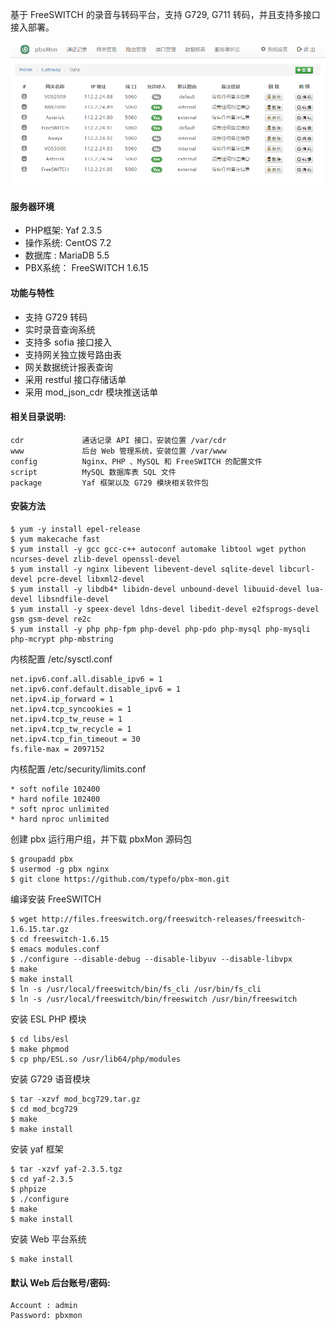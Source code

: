 基于 FreeSWITCH 的录音与转码平台，支持 G729, G711 转码，并且支持多接口接入部署。

![screenshot](./script/screenshot.png)

#### 服务器环境


- PHP框架:  Yaf 2.3.5
- 操作系统: CentOS 7.2
- 数据库 :  MariaDB 5.5
- PBX系统： FreeSWITCH 1.6.15

#### 功能与特性

- 支持 G729 转码
- 实时录音查询系统
- 支持多 sofia 接口接入
- 支持网关独立拨号路由表
- 网关数据统计报表查询
- 采用 restful 接口存储话单
- 采用 mod_json_cdr 模块推送话单

#### 相关目录说明:

    cdr             通话记录 API 接口，安装位置 /var/cdr
    www             后台 Web 管理系统，安装位置 /var/www
    config          Nginx、PHP 、MySQL 和 FreeSWITCH 的配置文件
    script          MySQL 数据库表 SQL 文件
    package         Yaf 框架以及 G729 模块相关软件包

#### 安装方法

    $ yum -y install epel-release
    $ yum makecache fast
    $ yum install -y gcc gcc-c++ autoconf automake libtool wget python ncurses-devel zlib-devel openssl-devel
    $ yum install -y nginx libevent libevent-devel sqlite-devel libcurl-devel pcre-devel libxml2-devel
    $ yum install -y libdb4* libidn-devel unbound-devel libuuid-devel lua-devel libsndfile-devel
    $ yum install -y speex-devel ldns-devel libedit-devel e2fsprogs-devel gsm gsm-devel re2c
    $ yum install -y php php-fpm php-devel php-pdo php-mysql php-mysqli php-mcrypt php-mbstring

内核配置 /etc/sysctl.conf

    net.ipv6.conf.all.disable_ipv6 = 1
    net.ipv6.conf.default.disable_ipv6 = 1
    net.ipv4.ip_forward = 1
    net.ipv4.tcp_syncookies = 1
    net.ipv4.tcp_tw_reuse = 1
    net.ipv4.tcp_tw_recycle = 1
    net.ipv4.tcp_fin_timeout = 30
    fs.file-max = 2097152

内核配置 /etc/security/limits.conf

    * soft nofile 102400
    * hard nofile 102400
    * soft nproc unlimited
    * hard nproc unlimited

创建 pbx 运行用户组，并下载 pbxMon 源码包

    $ groupadd pbx
    $ usermod -g pbx nginx
    $ git clone https://github.com/typefo/pbx-mon.git

编译安装 FreeSWITCH

    $ wget http://files.freeswitch.org/freeswitch-releases/freeswitch-1.6.15.tar.gz
    $ cd freeswitch-1.6.15
    $ emacs modules.conf
    $ ./configure --disable-debug --disable-libyuv --disable-libvpx
    $ make
    $ make install
    $ ln -s /usr/local/freeswitch/bin/fs_cli /usr/bin/fs_cli
    $ ln -s /usr/local/freeswitch/bin/freeswitch /usr/bin/freeswitch

安装 ESL PHP 模块

    $ cd libs/esl
    $ make phpmod
    $ cp php/ESL.so /usr/lib64/php/modules

安装 G729 语音模块

    $ tar -xzvf mod_bcg729.tar.gz
    $ cd mod_bcg729
    $ make
    $ make install

安装 yaf 框架

    $ tar -xzvf yaf-2.3.5.tgz
    $ cd yaf-2.3.5
    $ phpize
    $ ./configure
    $ make
    $ make install

安装 Web 平台系统

    $ make install

#### 默认 Web 后台账号/密码:

    Account : admin
    Password: pbxmon

